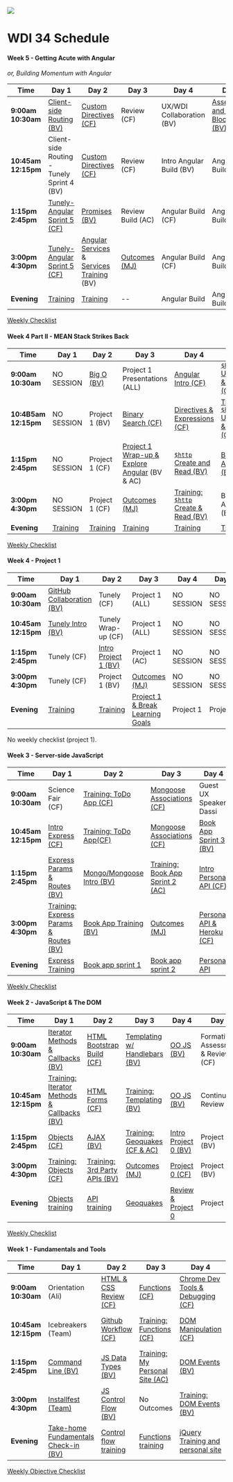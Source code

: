 
![](https://ga-dash.s3.amazonaws.com/production/assets/logo-9f88ae6c9c3871690e33280fcf557f33.png)
# WDI 34 Schedule


#### Week 5 - Getting Acute with Angular
*or, Building Momentum with Angular*

 Time | Day 1 |  Day 2 | Day 3| Day 4 | Day 5|
----- | ----- | ------ | ---- | ----- | ---- |
 **9:00am <br> 10:30am** | [Client-side Routing (BV)][5-1A] |  [Custom Directives (CF)][5-1C] | Review (CF)  |  UX/WDI Collaboration (BV)  | [ Assessment and Angular Block Party (BV) ][5-4A]
 **10:45am <br> 12:15pm** | Client-side Routing - Tunely Sprint 4 (BV) | [Custom Directives (CF)][5-1C] |  Review (CF) | Intro Angular Build (BV) | Angular Build (BV)
 **1:15pm <br> 2:45pm** | [Tunely-Angular Sprint 5 (CF)][5-1A] |  [Promises (BV)][5-2C] |  Review Build (AC) | Angular Build (CF) | Angular Build (CF)
**3:00pm <br> 4:30pm** | [Tunely-Angular Sprint 5 (CF)][5-1A] | [Angular Services][5-2D] & [Services Training][5-2E] (BV)|   [Outcomes (MJ)][5-3D]  | Angular Build (CF) | Angular Build(CF)
**Evening** | [Training][5-1E]  |  [Training][5-2F] | -- | Angular Build |  Angular Build

[5-1A]: https://github.com/sf-wdi-34/angular-routing "..."
[5-1B]: https://github.com/sf-wdi-34/tunely-angular/blob/master/docs/sprint4.md "..."
[5-1C]: https://github.com/sf-wdi-34/tunely-angular/blob/master/docs/sprint5.md "..."
[5-1D]: https://github.com/sf-wdi-34/tunely-angular/blob/master/docs/sprint5.md "..."
[5-1E]: https://github.com/sf-wdi-34/schedule/blob/master/week-5-training.md#monday "..."

[5-2A]: # "..."
[5-2B]: https://github.com/sf-wdi-34/making-a-custom-directive "..."
[5-2C]: https://github.com/sf-wdi-34/promises "..."
[5-2D]: https://github.com/sf-wdi-34/angular-services "..."
[5-2E]: https://github.com/sf-wdi-34/angular-services-training "..."
[5-2F]: https://github.com/sf-wdi-34/schedule/blob/master/week-5-training.md#tuesday "..."

[5-3A]: https://github.com/sf-wdi-34/angular-build/ "..."
[5-3B]: # "..."
[5-3C]: # "..."
[5-3D]: https://github.com/sf-wdi-34/schedule/blob/master/WDI%2034%20Outcomes%20Schedule.pdf "Outcomes Schedule"
[5-3E]: # "..."

[5-4A]: https://github.com/sf-wdi-34/block-party "..."
[5-4B]: # "..."
[5-4C]: # "..."
[5-4D]: # "..."
[5-4E]: # "..."

[5-5A]: # "..."
[5-5B]: https://github.com/sf-wdi-34/intro-ruby "..."
[5-5C]: https://github.com/sf-wdi-34/schedule/blob/master/week-5-training.md#weekend "..."
[5-5D]: # "..."
[5-5E]: # "..."

[Weekly Checklist](https://gist.github.com/bgveenstra/0055e9aabb1bb3c7dedfb0e5d68593be)

<!--
[Share Angular Build (CF)][5-5A]
[Intro Ruby (BV)][5-5B]
[Training: Ruby (BV)][5-5C]
-->


#### Week 4 Part II - MEAN Stack Strikes Back

 Time | Day 1 |  Day 2 | Day 3| Day 4 | Day 5|
----- | ----- | ------ | ---- | ----- | ---- |
 **9:00am <br> 10:30am** | NO SESSION | [Big O (BV)][4B-2A] | Project 1 Presentations (ALL) | [Angular Intro (CF)][4B-4A] | [`$http` Update & Delete (CF)][4B-5A]
 **10:4B5am <br> 12:15pm** | NO SESSION |  Project 1 (BV) | [Binary Search (CF)][4B-3B] | [Directives & Expressions (CF)][4B-4B] | [Training: `$http` Update & Delete (CF)][4B-4D]
 **1:15pm <br> 2:45pm** | NO SESSION | Project 1 (CF) | [Project 1 Wrap-up & Explore Angular][4B-3C] (BV & AC) | [`$http` Create and Read (BV)][4B-4C] | [Book App (BV)][4B-5D]
**3:00pm <br> 4:30pm** | NO SESSION  | Project 1 (CF) | [Outcomes (MJ)][4B-3D] |[Training: `$http` Create & Read (BV)][4B-4D] | Book App (BV)
**Evening** | [Training][4B-1E] | [Training][4B-2E]  | [Training][4B-3E] | [Training][4B-4E] | [Training][4B-5E]


[4B-1A]: # "..."
[4B-1B]: # "..."
[4B-1C]: # "..."
[4B-1D]: # "..."
[4B-1E]: https://github.com/sf-wdi-34/schedule/blob/master/hw/week-04.md#winter-break "Project 1"

[4B-2A]: https://github.com/sf-wdi-34/algorithm-complexity-and-big-o "Big O"
[4B-2B]: # "..."
[4B-2C]: # "..."
[4B-2D]: # "..."
[4B-2E]: https://github.com/sf-wdi-34/project-1 "Project 1"

[4B-3A]: # "..."
[4B-3B]: https://github.com/sf-wdi-34/binary-search "binary search"
[4B-3C]: https://github.com/sf-wdi-34/schedule/blob/master/hw/week-04b.md#wednesday "..."
[4B-3D]: https://github.com/sf-wdi-34/schedule/blob/master/WDI%2034%20Outcomes%20Schedule.pdf "Outcomes Schedule"
[4B-3E]: https://github.com/sf-wdi-34/schedule/blob/master/hw/week-04b.md#wednesday "..."


[4B-4A]: https://github.com/sf-wdi-34/intro-angular "angular intro"
[4B-4B]: https://github.com/sf-wdi-34/tunely-angular/blob/master/docs/sprint1.md "Tunely-angular sprint 1"
[4B-4C]: https://github.com/sf-wdi-34/ng-read-create "..."
[4B-4D]: https://github.com/sf-wdi-34/tunely-angular/blob/master/docs/sprint2.md "Tunely-angular sprint 2"
[4B-4E]: https://github.com/sf-wdi-34/schedule/blob/master/hw/week-04b.md#thursday "Thurs HW"


[4B-5A]: https://github.com/sf-wdi-34/ng-update-delete "..."
[4B-5B]: # "..."
[4B-5C]: # "..."
[4B-5D]: https://github.com/sf-wdi-34/angular-books-crud-lab "Angular Books"
[4B-5E]: https://github.com/sf-wdi-34/schedule/blob/master/hw/week-04b.md#weekend "Weekend HW"

[Weekly Checklist](https://gist.github.com/bgveenstra/75a25c00f02ea10518f1aae2979228a4)

#### Week 4 - Project 1

 Time | Day 1 |  Day 2 | Day 3| Day 4 | Day 5|
----- | ----- | ------ | ---- | ----- | ---- |
 **9:00am <br> 10:30am** | [GitHub Collaboration (BV)][4-1A] | Tunely (CF) | Project 1 (ALL) | NO SESSION | NO SESSION
 **10:45am <br> 12:15pm** | [Tunely  Intro (BV)][4-1B] |  Tunely Wrap-up (CF) | Project 1 (ALL) | NO SESSION | NO SESSION
 **1:15pm <br> 2:45pm** | Tunely (CF) | [Intro Project 1 (BV)][4-2C]  | Project 1 (AC) | NO SESSION | NO SESSION
**3:00pm <br> 4:30pm** | Tunely (CF)  | Project 1 (BV) | [Outcomes (MJ)][4-3D] | NO SESSION | NO SESSION
**Evening** | [Training][4-1E] | [Training][4-2E]  | [Project 1 & Break Learning Goals][4-3E] | Project 1 | Project 1

[4-1A]: https://github.com/sf-wdi-34/github-collaboration "GitHub Collaboration"
[4-1B]: https://github.com/sf-wdi-34/tunely "Tunely"
[4-1C]: # "..."
[4-1D]: # "..."
[4-1E]: https://github.com/sf-wdi-34/schedule/blob/master/hw/week-04.md#monday "Monday HW"

[4-2A]: # "..."
[4-2B]: # "..."
[4-2C]: https://github.com/sf-wdi-34/project-1 "Project 1"
[4-2D]: # "..."
[4-2E]: https://github.com/sf-wdi-34/schedule/blob/master/hw/week-04.md#tuesday "Tues HW"

[4-3A]: # "..."
[4-3B]: # "..."
[4-3C]: # "..."
[4-3D]: https://github.com/sf-wdi-34/schedule/blob/master/WDI%2034%20Outcomes%20Schedule.pdf "Outcomes Schedule"
[4-3E]: https://github.com/sf-wdi-34/schedule/blob/master/hw/week-04.md#winter-break "Break HW"


<!-- removed drills

https://github.com/sf-wdi-31/binary-search "Binary Search"
https://github.com/sf-wdi-31/algorithm-complexity-and-big-o "Big O"

-->
No weekly checklist (project 1).



#### Week 3 - Server-side JavaScript

 Time | Day 1 |  Day 2 | Day 3| Day 4 | Day 5|
----- | ----- | ------ | ---- | ----- | ---- |
 **9:00am <br> 10:30am** | Science Fair (CF) |  [Training: ToDo App (CF)][3-2A]| [Mongoose Associations (CF)][3-3A] | Guest UX Speaker: Dassi |  [Review (BV)](https://github.com/sf-wdi-34/students-activites-api)
 **10:45am <br> 12:15pm** | [Intro Express (CF)][3-1B] | [Training: ToDo App(CF)][3-2B] | [Mongoose Associations (CF)][3-3B] | [Book App Sprint 3 (BV)][3-4B] | [Formative Assessment (BV)](https://docs.google.com/document/d/1Ho9FsmA3mys0uCmVkbZ0uiVQgtsGx522FPcoz10b9Z8/edit?usp=sharing)
 **1:15pm <br> 2:45pm** | [Express Params & Routes (BV)][3-1C] |  [Mongo/Mongoose Intro (BV)][3-2C] | [Training: Book App Sprint 2 (AC)][3-3C] | [Intro Personal API (CF)][3-4C] | Personal API (CF)
**3:00pm <br> 4:30pm** | [Training: Express Params & Routes (BV)][3-1D] | [Book App Training (BV)][3-2D] | [Outcomes (MJ)][3-3D] | [Personal API & Heroku (CF)][3-4D] | Personal API (CF)  
**Evening** | [Express Training][3-1E] |[Book app sprint 1][3-2E] | [Book app sprint 2][3-3E] | [Personal API][3-4E] | [Personal API][3-5E]



[3-1A]: # "..."
[3-1B]: https://github.com/sf-wdi-34/express "Express and Node"
[3-1C]: https://github.com/sf-wdi-34/express-dynamic-routes "..."
[3-1D]: https://github.com/sf-wdi-34/express-routes-training "..."
[3-1E]: https://github.com/sf-wdi-34/schedule/tree/master/hw/week-03.md#monday "..."


[3-2A]: https://github.com/sf-wdi-34/test-driven-todo-api "Todo"
[3-2B]: https://github.com/sf-wdi-34/test-driven-todo-api "Todo"
[3-2C]: https://github.com/sf-wdi-34/mongoose "Mongo and mongoose"
[3-2D]: https://github.com/sf-wdi-34/mongoose-books-app "Mongoose Book App"
[3-2E]: https://github.com/sf-wdi-34/schedule/tree/master/hw/week-03.md#tuesday "..."

[3-3A]: https://github.com/sf-wdi-34/mongoose-associations "Mongoose Associations"
[3-3B]: https://github.com/sf-wdi-34/mongoose-associations "Mongoose Associations"
[3-3C]: https://github.com/sf-wdi-34/mongoose-books-app "Mongoose Book App"
[3-3D]: https://github.com/sf-wdi-34/schedule/blob/master/WDI%2034%20Outcomes%20Schedule.pdf "Outcomes Schedule"
[3-3E]: https://github.com/sf-wdi-34/schedule/blob/master/hw/week-03.md#wednesday

[3-4A]: # "..."
[3-4B]: https://github.com/sf-wdi-34/mongoose-books-app "Mongoose Book App"
[3-4C]: https://github.com/sf-wdi-34/express-personal-api "Personal API"
[3-4D]: https://github.com/sf-wdi-34/express-personal-api "Personal API"
[3-4E]: https://github.com/sf-wdi-34/schedule/blob/master/hw/week-03.md#thursday "Thursday HW"

[3-5A]: # "..."
[3-5B]: # "..."
[3-5C]: # "..."
[3-5D]: # "..."
[3-5E]: https://github.com/sf-wdi-34/schedule/blob/master/hw/week-03.md#weekend "Weekend HW"


[Weekly Checklist](https://gist.github.com/bgveenstra/ce17451200bab52b9ee7bebd207c276f)
<!-- removed: https://github.com/sf-wdi-34/software-development-best-practices -->

#### Week 2 - JavaScript & The DOM

 Time | Day 1 |  Day 2 | Day 3| Day 4 | Day 5|
----- | ----- | ------ | ---- | ----- | ---- |
 **9:00am <br> 10:30am** | [Iterator Methods & Callbacks (BV) ][2-1A] | [HTML Bootstrap Build (CF)][2-2A]  | [Templating w/ Handlebars (BV)][2-3A] | [OO JS (BV)][2-4A] | Formative Assessment & Review (CF)
 **10:45am <br> 12:15pm** | [Training: Iterator Methods & Callbacks (BV) ][2-1B] | [HTML Forms (CF)][2-2B] | [Training: Templating (BV)][2-3B] | [OO JS (BV)][2-4B] | Continue Review (CF)
 **1:15pm <br> 2:45pm** | [Objects (CF)][2-1C] |  [AJAX (BV)][2-2C] | [Training: Geoquakes (CF & AC) ][2-3C] | [Intro Project 0 (BV)][2-4C] | Project 0 (BV)
**3:00pm <br> 4:30pm** | [Training: Objects (CF)][2-1D] | [Training: 3rd Party APIs (BV)][2-2D] | [Outcomes (MJ)][2-3D] | [Project 0 (CF)][2-4D] | Project 0 (BV)   
**Evening** | [Objects training][2-1E] | [API training][2-2E] | [Geoquakes][2-3E]  | [Review & Project 0][2-4E] | Project 0

[2-1A]: https://github.com/sf-wdi-34/iterator-methods "Iterator Methods"
[2-1B]: https://github.com/sf-wdi-34/building-js-iterators-lab/ "Iterator Methods"
[2-1C]: https://github.com/sf-wdi-34/js-objects "JavaScript Objects"
[2-1D]: https://github.com/sf-wdi-34/js-objects-training "Objects training"
[2-1E]: https://github.com/sf-wdi-34/schedule/blob/master/hw/week-02.md#monday "monday hw"

[2-2A]: https://github.com/sf-wdi-34/bootstrap-build "bootstrap build"
[2-2B]: https://github.com/sf-wdi-34/html-forms "..."
[2-2C]: https://github.com/sf-wdi-34/ajax "AJAX"
[2-2D]: https://github.com/sf-wdi-34/giffaw "Giphy lab"
[2-2E]: https://github.com/sf-wdi-34/schedule/blob/master/hw/week-02.md#tuesday "tuesday hw"


[2-3A]: https://github.com/sf-wdi-34/handlebars-client-side-templating "..."
[2-3B]: https://github.com/sf-wdi-34/handlebars-spotify "..."
[2-3C]: https://github.com/sf-wdi-34/geoquakes "Geoquakes"
[2-3D]: https://github.com/sf-wdi-34/schedule/blob/master/WDI%2034%20Outcomes%20Schedule.pdf "Outcomes Schedule"
[2-3E]: https://github.com/sf-wdi-34/schedule/blob/master/hw/week-02.md#wednesday "wednesday hw"

[2-4A]: https://github.com/sf-wdi-34/js-oop-flower-power "..."
[2-4B]: https://github.com/sf-wdi-34/js-oop-flower-power "..."
[2-4C]: https://github.com/sf-wdi-34/project-0 "..."
[2-4D]: https://github.com/sf-wdi-34/project-0 "..."
[2-4E]: https://github.com/sf-wdi-34/schedule/blob/master/hw/week-02.md#wednesday "thursday hw"

[2-5A]: # "..."
[2-5B]: # "..."
[2-5C]: # "..."
[2-5D]: # "..."

[Weekly Checklist](https://gist.github.com/bgveenstra/3c6fa4374d5c231f7e8a36dc26e48234)

<!-- [Review Power Hour](https://github.com/sf-wdi-34/Matt-s-Power-Hour) || [Whiteboarding](https://github.com/sf-wdi-34/week-2-review-questions) -->


#### Week 1 - Fundamentals and Tools

 Time | Day 1 |  Day 2 | Day 3| Day 4 | Day 5|
----- | ----- | ------ | ---- | ----- | ---- |
**9:00am <br> 10:30am** | Orientation (Ali) | [HTML & CSS Review (CF)][1-2A]  | [Functions (CF)][1-3A] | [Chrome Dev Tools & Debugging (CF)][1-4A] | Personal Site Parade (BV)
**10:45am <br> 12:15pm** | Icebreakers (Team) | [Github Workflow (CF)][1-2B] | [Training: Functions (CF)][1-3B] | [DOM Manipulation (CF)][1-4B] | Formative Assessment & Review (BV)
**1:15pm <br> 2:45pm** | [Command Line (BV)][1-1C] |  [JS Data Types (BV)][1-2C] | [Training: My Personal Site (AC)][1-3C] | [DOM Events (BV)][1-4C] | [Bootstrap (CF)][1-5C]
**3:00pm <br> 4:30pm** | [Installfest (Team)][1-1D] | [JS Control Flow (BV)][1-2D] | No Outcomes | [Training: DOM Events (BV)][1-4D] | [Tic Tac Toe (CF)][1-5D]   
**Evening** | [Take-home Fundamentals Check-in (BV)][1-1E] | [Control flow training][1-2E]  | [Functions training][1-3E] | [jQuery Training and personal site][1-4E] | Tic-Tac-Toe



[1-1A]: # "..."
[1-1B]: # "..."
[1-1C]: https://github.com/sf-wdi-34/command-line "Command Line"
[1-1D]: https://github.com/sf-wdi-34/installfest "Installfest"
[1-1E]: https://github.com/sf-wdi-34/schedule/blob/master/hw/week-01.md#monday "HW"

[1-2A]: https://github.com/sf-wdi-34/html-css-review "HTML and CSS Review"
[1-2B]: https://github.com/sf-wdi-34/git-github "Git and GitHub"
[1-2C]: https://github.com/sf-wdi-34/js-data-types "JS Data Types"
[1-2D]: https://github.com/sf-wdi-34/js-control-flow "Control Flow"
[1-2E]: https://github.com/sf-wdi-34/schedule/blob/master/hw/week-01.md#tuesday "Tues HW"

[1-3A]: https://github.com/sf-wdi-34/js-functions "JavaScript Functions"
[1-3B]: https://github.com/sf-wdi-34/functions-training "Functions Training"
[1-3C]: https://github.com/sf-wdi-34/personal-portfolio "Personal Portfolio"
[1-3E]: https://github.com/sf-wdi-34/schedule/blob/master/hw/week-01.md#wednesday "Wednesday HW"

[1-4A]: https://github.com/sf-wdi-34/dev-tools "Chrome Dev Tools"
[1-4B]: https://github.com/sf-wdi-34/dom-manipulation "DOM Manipulation"
[1-4C]: https://github.com/sf-wdi-34/dom-events-jquery "DOM Events"
[1-4D]: https://github.com/sf-wdi-34/jquery-events-training "jQuery Events Training"
[1-4E]: https://github.com/sf-wdi-34/schedule/blob/master/hw/week-01.md#thursday "Thurs hw"

[1-5A]: # "..."
[1-5B]: # "..."
[1-5C]: https://github.com/sf-wdi-34/bootstrap "Bootstrap"
[1-5D]: https://github.com/sf-wdi-34/tic-tac-toe "Tic Tac Toe"
[1-5E]: https://github.com/sf-wdi-34/schedule/blob/master/hw/week-01.md#weekend "Weekend hw"

[Weekly Objective Checklist](https://gist.github.com/bgveenstra/0d2b929d8561c9d6d08652c085491dd6)

